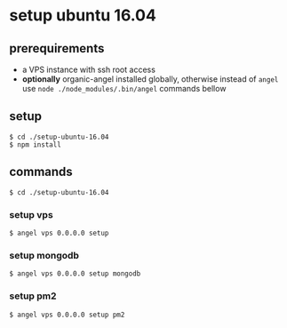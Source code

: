 # setup ubuntu 16.04

## prerequirements

* a VPS instance with ssh root access
* **optionally** organic-angel installed globally, otherwise instead of `angel` use `node ./node_modules/.bin/angel` commands bellow

## setup

```
$ cd ./setup-ubuntu-16.04
$ npm install
```

## commands

```
$ cd ./setup-ubuntu-16.04
```

### setup vps

```
$ angel vps 0.0.0.0 setup
```

### setup mongodb

```
$ angel vps 0.0.0.0 setup mongodb
```

### setup pm2

```
$ angel vps 0.0.0.0 setup pm2
```
